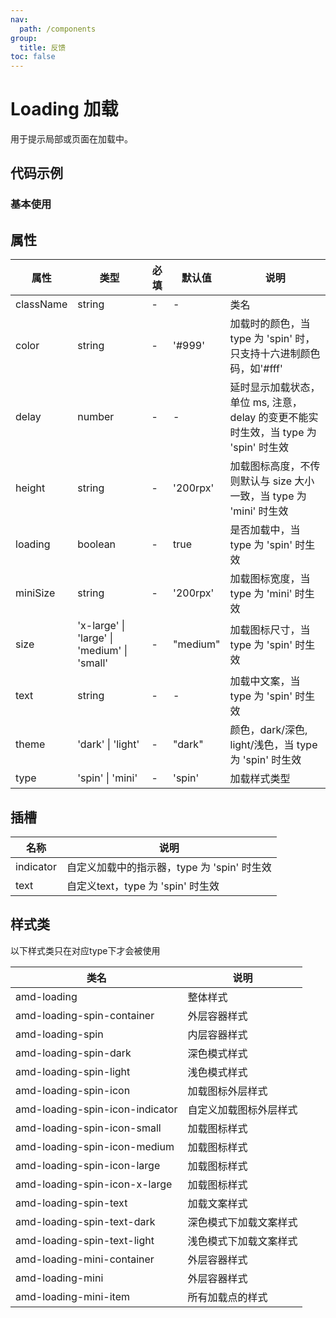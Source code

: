 ```yaml
---
nav:
  path: /components
group:
  title: 反馈
toc: false
---
```


# Loading 加载
用于提示局部或页面在加载中。

## 代码示例
### 基本使用
<code src='../../demo/pages/Loading'></code>

## 属性 


| 属性 | 类型 | 必填 | 默认值 | 说明 |
| -----|-----|-----|-----|----- |
| className | string | - | - | 类名 |
| color | string | - | '#999' | 加载时的颜色，当 type 为 'spin' 时，只支持十六进制颜色码，如'#fff' |
| delay | number | - | - | 延时显示加载状态，单位 ms, 注意，delay 的变更不能实时生效，当 type 为 'spin' 时生效 |
| height | string | - | '200rpx' | 加载图标高度，不传则默认与 size 大小一致，当 type 为 'mini' 时生效 |
| loading | boolean | - | true | 是否加载中，当 type 为 'spin' 时生效 |
| miniSize | string | - | '200rpx' | 加载图标宽度，当 type 为 'mini' 时生效 |
| size | 'x-large' &verbar; 'large' &verbar; 'medium' &verbar; 'small' | - | "medium" | 加载图标尺寸，当 type 为 'spin' 时生效 |
| text | string | - | - | 加载中文案，当 type 为 'spin' 时生效 |
| theme | 'dark' &verbar; 'light' | - | "dark" | 颜色，dark/深色, light/浅色，当 type 为 'spin' 时生效 |
| type | 'spin' &verbar; 'mini' | - | 'spin' | 加载样式类型 |

## 插槽
| 名称 | 说明 |
| ----|----|
| indicator | 自定义加载中的指示器，type 为 'spin' 时生效 |
| text | 自定义text，type 为 'spin' 时生效 |

## 样式类 
以下样式类只在对应type下才会被使用

| 类名 | 说明 |
| -----|----- |
| amd-loading | 整体样式 |
| amd-loading-spin-container | 外层容器样式 |
| amd-loading-spin | 内层容器样式 |
| amd-loading-spin-dark | 深色模式样式 |
| amd-loading-spin-light | 浅色模式样式 |
| amd-loading-spin-icon | 加载图标外层样式 |
| amd-loading-spin-icon-indicator | 自定义加载图标外层样式 |
| amd-loading-spin-icon-small | 加载图标样式 |
| amd-loading-spin-icon-medium | 加载图标样式 |
| amd-loading-spin-icon-large | 加载图标样式 |
| amd-loading-spin-icon-x-large | 加载图标样式 |
| amd-loading-spin-text | 加载文案样式 |
| amd-loading-spin-text-dark | 深色模式下加载文案样式 |
| amd-loading-spin-text-light | 浅色模式下加载文案样式 |
| amd-loading-mini-container | 外层容器样式 |
| amd-loading-mini | 外层容器样式 |
| amd-loading-mini-item | 所有加载点的样式 |


